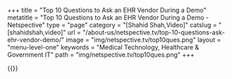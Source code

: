 +++
title = "Top 10 Questions to Ask an EHR Vendor During a Demo"
metatitle = "Top 10 Questions to Ask an EHR Vendor During a Demo - Netspective"
type = "page"
category = "[Shahid Shah,Video]"
catslug = "[shahidshah,video]"
url = "/about-us/netspective.tv/top-10-questions-ask-ehr-vendor-demo/"
image = "img/netspective.tv/top10ques.png"
layout = "menu-level-one"
keywords = "Medical Technology, Healthcare & Government IT"
path = "img/netspective.tv/top10ques.png"
+++

{{<youtube hQVfSxgS-2g>}}

